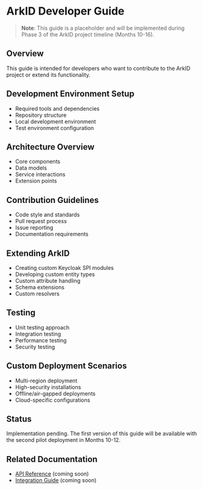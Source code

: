 # ArkID Developer Guide

> **Note**: This guide is a placeholder and will be implemented during Phase 3 of the ArkID project timeline (Months 10-16).

## Overview
This guide is intended for developers who want to contribute to the ArkID project or extend its functionality.

## Development Environment Setup
- Required tools and dependencies
- Repository structure
- Local development environment
- Test environment configuration

## Architecture Overview
- Core components
- Data models
- Service interactions
- Extension points

## Contribution Guidelines
- Code style and standards
- Pull request process
- Issue reporting
- Documentation requirements

## Extending ArkID
- Creating custom Keycloak SPI modules
- Developing custom entity types
- Custom attribute handling
- Schema extensions
- Custom resolvers

## Testing
- Unit testing approach
- Integration testing
- Performance testing
- Security testing

## Custom Deployment Scenarios
- Multi-region deployment
- High-security installations
- Offline/air-gapped deployments
- Cloud-specific configurations

## Status
Implementation pending. The first version of this guide will be available with the second pilot deployment in Months 10-12.

## Related Documentation
- [API Reference](../api/reference.md) (coming soon)
- [Integration Guide](./integration_guide.md) (coming soon) 